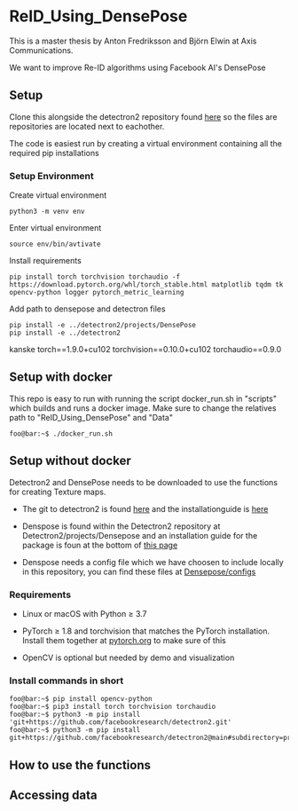 # ReID_Using_DensePose

This is a master thesis by Anton Fredriksson and Björn Elwin at Axis Communications.

We want to improve Re-ID algorithms using Facebook AI's DensePose


## Setup
Clone this alongside the detectron2 repository found [here](https://github.com/facebookresearch/detectron2) so the files are repositories are located next to eachother.

The code is easiest run by creating a virtual environment containing all the required pip installations 


### Setup Environment
Create virtual environment
```console
python3 -m venv env
```
Enter virtual environment 
```console
source env/bin/avtivate
```
Install requirements
```console
pip install torch torchvision torchaudio -f https://download.pytorch.org/whl/torch_stable.html matplotlib tqdm tk opencv-python logger pytorch_metric_learning
```
Add path to densepose and detectron files
```console
pip install -e ../detectron2/projects/DensePose  
pip install -e ../detectron2  
```

kanske torch==1.9.0+cu102 torchvision==0.10.0+cu102 torchaudio==0.9.0

## Setup with docker
This repo is easy to run with running the script docker_run.sh in "scripts" which builds and runs a docker image.
Make sure to change the relatives path to "ReID_Using_DensePose" and "Data" 

``` console 
foo@bar:~$ ./docker_run.sh
```


## Setup without docker

Detectron2 and DensePose needs to be downloaded to use the functions for creating Texture maps.

* The git to detectron2 is found [here](https://github.com/facebookresearch/detectron2)  and the installationguide is [here](https://detectron2.readthedocs.io/en/latest/tutorials/install.html) 

* Denspose is found within the Detectron2 repository at Detectron2/projects/Densepose and an installation guide for the package is foun at the bottom of [this page](https://github.com/facebookresearch/detectron2/blob/main/projects/DensePose/doc/GETTING_STARTED.md)

* Denspose needs a config file which we have choosen to include locally in this repository, you can find these files at [Densepose/configs](https://github.com/facebookresearch/detectron2/tree/main/projects/DensePose/configs)



### Requirements

* Linux or macOS with Python ≥ 3.7

* PyTorch ≥ 1.8 and torchvision that matches the PyTorch installation. Install them together at [pytorch.org](pytorch.org) to make sure of this

* OpenCV is optional but needed by demo and visualization


### Install commands in short
```console
foo@bar:~$ pip install opencv-python  
foo@bar:~$ pip3 install torch torchvision torchaudio
foo@bar:~$ python3 -m pip install 'git+https://github.com/facebookresearch/detectron2.git'
foo@bar:~$ python3 -m pip install git+https://github.com/facebookresearch/detectron2@main#subdirectory=projects/DensePose
```

## How to use the functions




## Accessing data